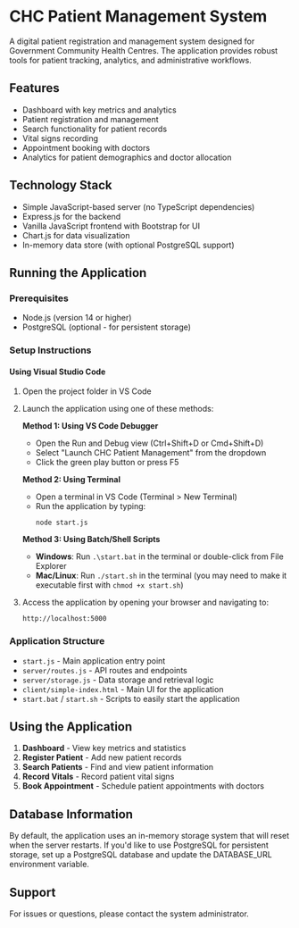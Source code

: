 # CHC Patient Management System

A digital patient registration and management system designed for Government Community Health Centres. The application provides robust tools for patient tracking, analytics, and administrative workflows.

## Features

- Dashboard with key metrics and analytics
- Patient registration and management
- Search functionality for patient records
- Vital signs recording
- Appointment booking with doctors
- Analytics for patient demographics and doctor allocation

## Technology Stack

- Simple JavaScript-based server (no TypeScript dependencies)
- Express.js for the backend
- Vanilla JavaScript frontend with Bootstrap for UI
- Chart.js for data visualization
- In-memory data store (with optional PostgreSQL support)

## Running the Application

### Prerequisites

- Node.js (version 14 or higher)
- PostgreSQL (optional - for persistent storage)

### Setup Instructions

#### Using Visual Studio Code

1. Open the project folder in VS Code
2. Launch the application using one of these methods:

   **Method 1: Using VS Code Debugger**
   - Open the Run and Debug view (Ctrl+Shift+D or Cmd+Shift+D)
   - Select "Launch CHC Patient Management" from the dropdown
   - Click the green play button or press F5

   **Method 2: Using Terminal**
   - Open a terminal in VS Code (Terminal > New Terminal)
   - Run the application by typing:
     ```
     node start.js
     ```

   **Method 3: Using Batch/Shell Scripts**
   - **Windows**: Run `.\start.bat` in the terminal or double-click from File Explorer
   - **Mac/Linux**: Run `./start.sh` in the terminal (you may need to make it executable first with `chmod +x start.sh`)

3. Access the application by opening your browser and navigating to:
   ```
   http://localhost:5000
   ```

### Application Structure

- `start.js` - Main application entry point
- `server/routes.js` - API routes and endpoints
- `server/storage.js` - Data storage and retrieval logic
- `client/simple-index.html` - Main UI for the application
- `start.bat` / `start.sh` - Scripts to easily start the application

## Using the Application

1. **Dashboard** - View key metrics and statistics
2. **Register Patient** - Add new patient records
3. **Search Patients** - Find and view patient information
4. **Record Vitals** - Record patient vital signs
5. **Book Appointment** - Schedule patient appointments with doctors

## Database Information

By default, the application uses an in-memory storage system that will reset when the server restarts. If you'd like to use PostgreSQL for persistent storage, set up a PostgreSQL database and update the DATABASE_URL environment variable.

## Support

For issues or questions, please contact the system administrator.